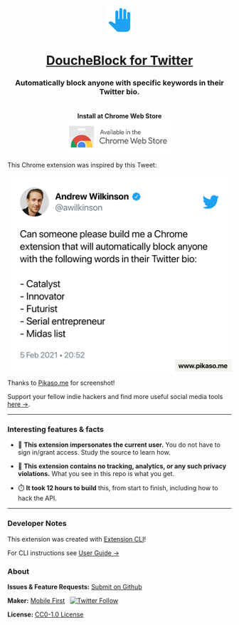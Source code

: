 <p align="center">
  <a href="https://chrome.google.com/webstore/detail/eeledoologbepiegnccedjigjkblhmhi">
    <img alt="DoucheBlock for Twitter" 
    src="https://raw.githubusercontent.com/MobileFirstLLC/doucheblock/master/assets/img/128x128.png" width="64" />
  </a>
</p>
<h1 align="center">
  <a href="https://chrome.google.com/webstore/detail/eeledoologbepiegnccedjigjkblhmhi">DoucheBlock for Twitter</a>
</h1>

<h3 align="center">
  Automatically block anyone with specific keywords in their Twitter bio.<br/><br/>
</h3>

<p align="center">
<strong>Install at Chrome Web Store</strong><br/>
<a href="https://chrome.google.com/webstore/detail/eeledoologbepiegnccedjigjkblhmhi">
<img alt="install at chrome web store" width="250" 
src="https://raw.githubusercontent.com/MobileFirstLLC/shortcuts-for-chrome/master/.github/badge.png"/>
</a>
</p>

This Chrome extension was inspired by this Tweet:

<p align="center">
<img alt="screenshot" src="https://raw.githubusercontent.com/MobileFirstLLC/doucheblock/master/.github/screenshot.png"/>
</p>

Thanks to [Pikaso.me](https://pikaso.me/) for screenshot! 

Support your fellow indie hackers and find more useful social media tools [here &rarr;](https://github.com/MobileFirstLLC/social-media-hacker-list).

* * *

### Interesting features & facts

- 🤯 **This extension impersonates the current user.** You do not have to sign in/grant access.
Study the source to learn how.

- 🙈 **This extension contains no tracking, analytics, or any such privacy violations.** What you see in  this repo is what you get.

- ⏱️ **It took 12 hours to build** this, from start to finish, including how to hack the API.

* * *

### Developer Notes 

This extension was created with [Extension CLI](https://oss.mobilefirst.me/extension-cli/)!

For CLI instructions see [User Guide &rarr;](https://oss.mobilefirst.me/extension-cli/)

### About

**Issues & Feature Requests:** [Submit on Github](https://github.com/MobileFirstLLC/doucheblock/issues/new/choose)

**Maker:** [Mobile First](https://mobilefirst.me)  &nbsp;  [![Twitter Follow](https://img.shields.io/twitter/follow/mobilefirstllc?label=follow&style=social)](https://twitter.com/intent/follow?screen_name=mobilefirstllc&tw_p=followbutton)

**License:** [CC0-1.0 License](https://github.com/MobileFirstLLC/doucheblock/blob/master/LICENSE)
